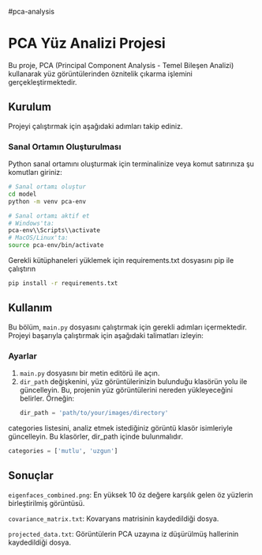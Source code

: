 #pca-analysis

# PCA Yüz Analizi Projesi

Bu proje, PCA (Principal Component Analysis - Temel Bileşen Analizi) kullanarak yüz görüntülerinden öznitelik çıkarma işlemini gerçekleştirmektedir.

## Kurulum

Projeyi çalıştırmak için aşağıdaki adımları takip ediniz.

### Sanal Ortamın Oluşturulması

Python sanal ortamını oluşturmak için terminalinize veya komut satırınıza şu komutları giriniz:

```sh
# Sanal ortamı oluştur
cd model
python -m venv pca-env

# Sanal ortamı aktif et
# Windows'ta:
pca-env\\Scripts\\activate
# MacOS/Linux'ta:
source pca-env/bin/activate
```
Gerekli kütüphaneleri yüklemek için requirements.txt dosyasını pip ile çalıştırın 

```sh
pip install -r requirements.txt
```
## Kullanım

Bu bölüm, `main.py` dosyasını çalıştırmak için gerekli adımları içermektedir. Projeyi başarıyla çalıştırmak için aşağıdaki talimatları izleyin:

### Ayarlar

1. `main.py` dosyasını bir metin editörü ile açın.
2. `dir_path` değişkenini, yüz görüntülerinizin bulunduğu klasörün yolu ile güncelleyin. Bu, projenin yüz görüntülerini nereden yükleyeceğini belirler.
   Örneğin:
   ```python
   dir_path = 'path/to/your/images/directory'


categories listesini, analiz etmek istediğiniz görüntü klasör isimleriyle güncelleyin. Bu klasörler, dir_path içinde bulunmalıdır.
```python
categories = ['mutlu', 'uzgun']
```
## Sonuçlar 

`eigenfaces_combined.png`: En yüksek 10 öz değere karşılık gelen öz yüzlerin birleştirilmiş görüntüsü.

`covariance_matrix.txt`: Kovaryans matrisinin kaydedildiği dosya.

`projected_data.txt`: Görüntülerin PCA uzayına iz düşürülmüş hallerinin kaydedildiği dosya.


